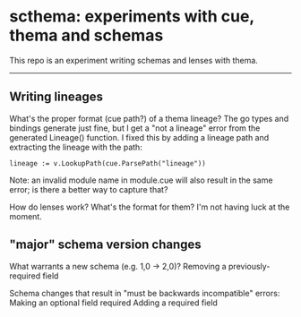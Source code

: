 # scthema: experiments with cue, thema and schemas
This repo is an experiment writing schemas and lenses with thema. 

---

## Writing lineages

What's the proper format (cue path?) of a thema lineage? The go types and bindings generate just fine, but I get a "not a lineage" error from the generated Lineage() function. I fixed this by adding a lineage path and extracting the lineage with the path:

```lineage := v.LookupPath(cue.ParsePath("lineage"))```

Note: an invalid module name in module.cue will also result in the same error; is there a better way to capture that?

How do lenses work? What's the format for them? I'm not having luck at the moment. 

## "major" schema version changes

What warrants a new schema (e.g. 1,0 -> 2,0)?
Removing a previously-required field

Schema changes that result in "must be backwards incompatible" errors:
Making an optional field required 
Adding a required field
